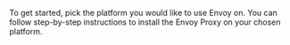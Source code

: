 To get started, pick the platform you would like to use Envoy on. 
You can follow step-by-step instructions to install the Envoy Proxy on your chosen platform.
